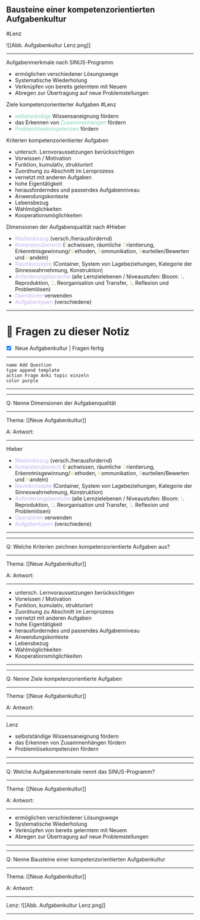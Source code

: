 ## Bausteine einer kompetenzorientierten Aufgabenkultur 

#Lenz 

![[Abb. Aufgabenkultur Lenz.png]]

----

Aufgabenmerkmale nach SINUS-Programm

- ermöglichen verschiedener Lösungswege
- Systematische Wiederholung
- Verknüpfen von bereits gelerntem mit Neuem 
- Abregen zur Übertragung auf neue Problemstellungen

Ziele kompetenzorientierter Aufgaben #Lenz 

- <span style="color:#84d2b8">selbstständige</span> Wissensaneignung fördern
- das Erkennen von <span style="color:#84d2b8">Zusammenhängen</span> fördern
- <span style="color:#84d2b8">Problemlösekompetenzen</span> fördern

Kriterien kompetenzorientierter Aufgaben

- untersch. Lernvoraussetzungen berücksichtigen
- Vorwissen / Motivation
- Funktion, kumulativ, strukturiert
- Zuordnung zu Abschnitt im Lernprozess
- vernetzt mit anderen Aufgaben
- hohe Eigentätigkeit
- herausforderndes und passendes Aufgabenniveau
- Anwendungskontexte
- Lebensbezug
- Wahlmöglichkeiten
- Kooperationsmöglichkeiten

Dimensionen der Aufgabenqualität nach #Hieber

- <span style="color:#c2afef">Medienbezug</span> (versch./herausfordernd)
- <span style="color:#c2afef">Kompetenzbereich</span> (<span style="color:#c6df90">F</span>achwissen, räumliche <span style="color:#c6df90">O</span>rientierung, Erkenntnisgewinnung/<span style="color:#c6df90">M</span>ethoden, <span style="color:#c6df90">K</span>ommunikation, <span style="color:#c6df90">B</span>eurteilen/Bewerten und <span style="color:#c6df90">H</span>andeln)
- <span style="color:#c2afef">Raumkonzepte</span> (Container, System von Lagebeziehungen, Kategorie der Sinneswahrnehmung, Konstruktion)
- <span style="color:#c2afef">Anforderungsbereiche</span> (alle Lernzielebenen / Niveaustufen: Bloom: <span style="color:#c6df90">1</span>. Reproduktion, <span style="color:#c6df90">2</span>. Reorganisation und Transfer, <span style="color:#c6df90">3</span>. Reflexion und Problemlösen)
- <span style="color:#c2afef">Operatoren</span> verwenden
- <span style="color:#c2afef">Aufgabentypen</span> (verschiedene)

----

# 🔎 Fragen zu dieser Notiz

- [x] Neue Aufgabenkultur  | Fragen fertig

---
```button
name Add Question
type append template
action Frage Anki topic einzeln 
color purple
```
___
---

Q: Nenne Dimensionen der Aufgabenqualität
___
Thema: [[Neue Aufgabenkultur]] 

A: Antwort: 
___
Hieber
- <span style="color:#c2afef">Medienbezug</span> (versch./herausfordernd)
- <span style="color:#c2afef">Kompetenzbereich</span> (<span style="color:#c6df90">F</span>achwissen, räumliche <span style="color:#c6df90">O</span>rientierung, Erkenntnisgewinnung/<span style="color:#c6df90">M</span>ethoden, <span style="color:#c6df90">K</span>ommunikation, <span style="color:#c6df90">B</span>eurteilen/Bewerten und <span style="color:#c6df90">H</span>andeln)
- <span style="color:#c2afef">Raumkonzepte</span> (Container, System von Lagebeziehungen, Kategorie der Sinneswahrnehmung, Konstruktion)
- <span style="color:#c2afef">Anforderungsbereiche</span> (alle Lernzielebenen / Niveaustufen: Bloom: <span style="color:#c6df90">1</span>. Reproduktion, <span style="color:#c6df90">2</span>. Reorganisation und Transfer, <span style="color:#c6df90">3</span>. Reflexion und Problemlösen)
- <span style="color:#c2afef">Operatoren</span> verwenden
- <span style="color:#c2afef">Aufgabentypen</span> (verschiedene)
<!--ID: 1711792879858-->




___
---

Q: Welche Kriterien zeichnen kompetenzorientierte Aufgaben aus?
___
Thema: [[Neue Aufgabenkultur]] 

A: Antwort: 
___
- untersch. Lernvoraussetzungen berücksichtigen
- Vorwissen / Motivation
- Funktion, kumulativ, strukturiert
- Zuordnung zu Abschnitt im Lernprozess
- vernetzt mit anderen Aufgaben
- hohe Eigentätigkeit
- herausforderndes und passendes Aufgabenniveau
- Anwendungskontexte
- Lebensbezug
- Wahlmöglichkeiten
- Kooperationsmöglichkeiten
<!--ID: 1711792879864-->


___
---

Q: Nenne Ziele kompetenzorientierte Aufgaben 
___
Thema: [[Neue Aufgabenkultur]] 

A: Antwort: 
___
Lenz
- selbstständige Wissensaneignung fördern
- das Erkennen von Zusammenhängen fördern
- Problemlösekompetenzen fördern
<!--ID: 1711792879869-->


___
---

Q: Welche Aufgabenmerkmale nennt das SINUS-Programm?
___
Thema: [[Neue Aufgabenkultur]] 

A: Antwort: 
___
- ermöglichen verschiedener Lösungswege
- Systematische Wiederholung
- Verknüpfen von bereits gelerntem mit Neuem 
- Abregen zur Übertragung auf neue Problemstellungen
<!--ID: 1711792879874-->


___
---

Q: Nenne Bausteine einer kompetenzorientierten Aufgabenkultur
___
Thema: [[Neue Aufgabenkultur]] 

A: Antwort: 
___
Lenz: ![[Abb. Aufgabenkultur Lenz.png]]
<!--ID: 1711792879878-->


___






